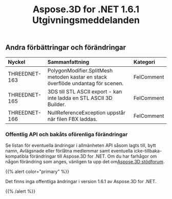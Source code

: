 ﻿---
title: Aspose.3D for .NET 1.6.1 Utgivningsmeddelanden
type: docs
weight: 70
url: /sv/net/aspose-3d-for-net-1-6-1-release-notes/
---
## **Andra förbättringar och förändringar**

|**Nyckel** |**Sammanfattning** |**Kategori** |
|:- |:- |:- |
|THREEDNET-163 |PolygonModifier.SplitMesh metoden kastar en stack överflöde undantag för scenen.|FelComment|
|THREEDNET-165 |3DS till STL ASCII export - kan inte ladda en STL ASCII 3D Builder.|FelComment|
|THREEDNET-166 |NullReferenceException uppstår när filen FBX laddas.|FelComment|
### **Offentlig API och bakåts oförenliga förändringar**
Se listan för eventuella ändringar i allmänheten API såsom lagts till, bytt namn, Avlägsnade eller förlåtna medlemmar samt eventuella icke-tillbaka-kompatibla förändringar till Aspose.3D for .NET. Om du har farhågor om någon förändring som anges, vänligen ta upp det om[Aspose.3D stödforum](https://forum.aspose.com/c/3d/18).

{{% alert color="primary" %}} 

Det finns inga offentliga ändringar i version 1.6.1 av Aspose.3D for .NET.

{{% /alert %}}
